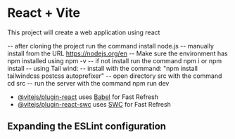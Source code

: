 # React + Vite
This project will create a web application using react

-- after cloning the project run the command install node.js
-- manually install from the URL https://nodejs.org/en 
-- Make sure the environment has npm installed using npm -v
-- if not install run the command npm i or npm install
-- using Tail wind:
-- install with the command: "npm install tailwindcss postcss autoprefixer"
-- open directory src with the command cd src
-- run the server with the command npm run dev

- [@vitejs/plugin-react](https://github.com/vitejs/vite-plugin-react/blob/main/packages/plugin-react/README.md) uses [Babel](https://babeljs.io/) for Fast Refresh
- [@vitejs/plugin-react-swc](https://github.com/vitejs/vite-plugin-react-swc) uses [SWC](https://swc.rs/) for Fast Refresh

## Expanding the ESLint configuration
